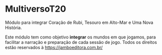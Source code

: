 # MultiversoT20
Módulo para integrar Coração de Rubi, Tesouro em Alto-Mar e Uma Nova História.

Este módulo tem como objetivo **integrar** os mundos em que jogamos, para facilitar a narração e preparação de cada sessão de jogo. Todos os direitos estão reservados à https://jamboeditora.com.br/
